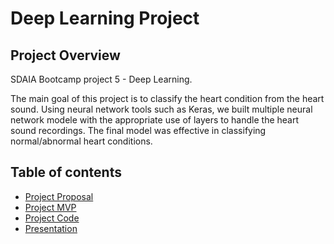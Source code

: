 # Deep Learning Project
## Project Overview
SDAIA Bootcamp project 5 - Deep Learning. 

The main goal of this project is to classify the heart condition from the heart sound. Using neural network tools such as Keras, we built multiple neural network modele with the appropriate use of layers to handle the heart sound recordings. The final model was effective in classifying normal/abnormal heart conditions.


## Table of contents
* [Project Proposal](https://github.com/ReefAlturki/DeepLearningProject/blob/main/project-proposal.md)
* [Project MVP](https://github.com/ReefAlturki/DeepLearningProject/blob/main/heart_sound.ipynb)
* [Project Code](https://github.com/ReefAlturki/DeepLearningProject/blob/main/project_code.ipynb)
* [Presentation](https://github.com/ReefAlturki/DeepLearningProject/blob/main/presentation.pdf)
